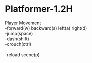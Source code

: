 # Platformer-1.2H
 
Player Movement<br>
-forward(w) backward(s) left(a) right(d)<br>
-jump(space)<br>
-dash(shift)<br>
-crouch(ctrl)<br>
<br>
-reload scene(p)

